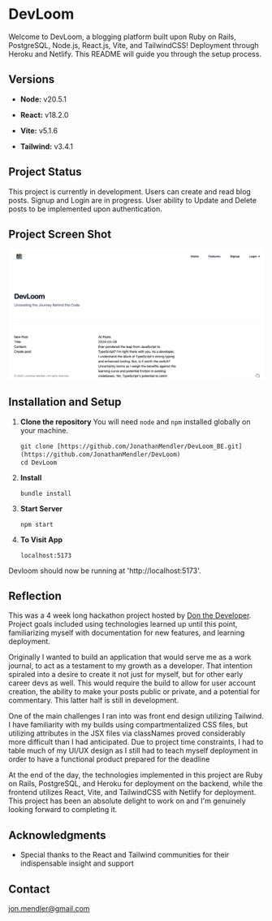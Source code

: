 # DevLoom
Welcome to DevLoom, a blogging platform built upon Ruby on Rails, PostgreSQL, Node.js, React.js, Vite, and TailwindCSS! Deployment through Heroku and Netlify. This README will guide you through the setup process.

## Versions
- **Node:** v20.5.1
* **React:** v18.2.0
+ **Vite:** v5.1.6
- **Tailwind:** v3.4.1

## Project Status
This project is currently in development. Users can create and read blog posts. Signup and Login are in progress. User ability to Update and Delete posts to be implemented upon authentication. 

## Project Screen Shot
![alt text](https://github.com/JonathanMendler/DevLoom/blob/main/src/assets/DevLoom.png "DevLoom")

## Installation and Setup
1. **Clone the repository**
You will need `node` and `npm` installed globally on your machine.
   ```
   git clone [https://github.com/JonathanMendler/DevLoom_BE.git](https://github.com/JonathanMendler/DevLoom)
   cd DevLoom
   ```
3. **Install**
   ```
   bundle install
   ```
4. **Start Server**
   ```
   npm start
   ```
5. **To Visit App**
   ```
   localhost:5173
   ```

Devloom should now be running at 'http://localhost:5173'.

## Reflection

This was a 4 week long hackathon project hosted by [Don the Developer](https://www.youtube.com/@DonTheDeveloper). Project goals included using technologies learned up until this point, familiarizing myself with documentation for new features, and learning deployment.

Originally I wanted to build an application that would serve me as a work journal, to act as a testament to my growth as a developer. That intention spiraled into a desire to create it not just for myself, but for other early career devs as well. This would require the build to allow for user account creation, the ability to make your posts public or private, and a potential for commentary. This latter half is still in development.

One of the main challenges I ran into was front end design utilizing Tailwind. I have familiarity with my builds using compartmentalized CSS files, but utilizing attributes in the JSX files via classNames proved considerably more difficult than I had anticipated. Due to project time constraints, I had to table much of my UI/UX design as I still had to teach myself deployment in order to have a functional product prepared for the deadline

At the end of the day, the technologies implemented in this project are Ruby on Rails, PostgreSQL, and Heroku for deployment on the backend, while the frontend utilizes React, Vite, and TailwindCSS with Netlify for deployment. This project has been an absolute delight to work on and I'm genuinely looking forward to completing it.

## Acknowledgments
- Special thanks to the React and Tailwind communities for their indispensable insight and support

## Contact
jon.mendler@gmail.com
